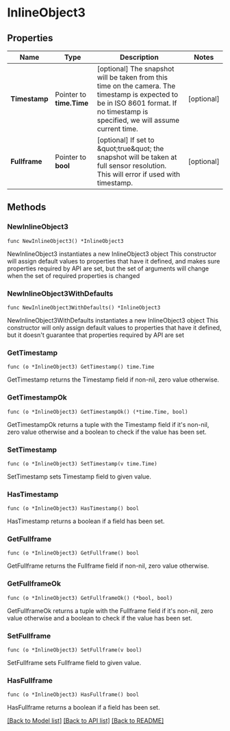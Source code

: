 # InlineObject3

## Properties

Name | Type | Description | Notes
------------ | ------------- | ------------- | -------------
**Timestamp** | Pointer to **time.Time** | [optional] The snapshot will be taken from this time on the camera. The timestamp is expected to be in ISO 8601 format. If no timestamp is specified, we will assume current time. | [optional] 
**Fullframe** | Pointer to **bool** | [optional] If set to \&quot;true\&quot; the snapshot will be taken at full sensor resolution. This will error if used with timestamp. | [optional] 

## Methods

### NewInlineObject3

`func NewInlineObject3() *InlineObject3`

NewInlineObject3 instantiates a new InlineObject3 object
This constructor will assign default values to properties that have it defined,
and makes sure properties required by API are set, but the set of arguments
will change when the set of required properties is changed

### NewInlineObject3WithDefaults

`func NewInlineObject3WithDefaults() *InlineObject3`

NewInlineObject3WithDefaults instantiates a new InlineObject3 object
This constructor will only assign default values to properties that have it defined,
but it doesn't guarantee that properties required by API are set

### GetTimestamp

`func (o *InlineObject3) GetTimestamp() time.Time`

GetTimestamp returns the Timestamp field if non-nil, zero value otherwise.

### GetTimestampOk

`func (o *InlineObject3) GetTimestampOk() (*time.Time, bool)`

GetTimestampOk returns a tuple with the Timestamp field if it's non-nil, zero value otherwise
and a boolean to check if the value has been set.

### SetTimestamp

`func (o *InlineObject3) SetTimestamp(v time.Time)`

SetTimestamp sets Timestamp field to given value.

### HasTimestamp

`func (o *InlineObject3) HasTimestamp() bool`

HasTimestamp returns a boolean if a field has been set.

### GetFullframe

`func (o *InlineObject3) GetFullframe() bool`

GetFullframe returns the Fullframe field if non-nil, zero value otherwise.

### GetFullframeOk

`func (o *InlineObject3) GetFullframeOk() (*bool, bool)`

GetFullframeOk returns a tuple with the Fullframe field if it's non-nil, zero value otherwise
and a boolean to check if the value has been set.

### SetFullframe

`func (o *InlineObject3) SetFullframe(v bool)`

SetFullframe sets Fullframe field to given value.

### HasFullframe

`func (o *InlineObject3) HasFullframe() bool`

HasFullframe returns a boolean if a field has been set.


[[Back to Model list]](../README.md#documentation-for-models) [[Back to API list]](../README.md#documentation-for-api-endpoints) [[Back to README]](../README.md)



